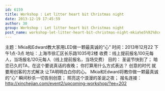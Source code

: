 ```yaml
---
id: 6159
title: Workshop : Let litter heart bit Christmas night                                                    Mkia和Edward教大家用LED做一颗最真诚的“心”
date: 2013-12-19 17:45:59
author: 30
group: Workshop : Let litter heart bit Christmas night                                                    Mkia和Edward教大家用LED做一颗最真诚的“心”
post_name: workshop-let-litter-heart-bit-christmas-night-mkia%e5%92%8cedward%e6%95%99%e5%a4%a7%e5%ae%b6%e7%94%a8led%e5%81%9a%e4%b8%80%e9%a2%97%e6%9c%80
---
```


主题：Mkia和Edward教大家用LED做一颗最真诚的“心” 时间：2013年12月22 下午1点-3点 地址：上海市徐汇区长乐路1035号2楼 收费：线上提前报名100元每人，当场报名120元每人（线上提前报名，当场交费） 目的： 圣诞节快到了； 暗恋已久的TA，在这个要说真话的夜晚； 你打算用什么方式表达？ 创意的时代 就要用创客的方式解决 让TA明明白白你的心。 Mkia和Edward将教你做一颗最真诚的“心” 瞬间秒杀一切告别创意； 照亮这个浪漫的圣诞之夜； 报名连接： http://xinchejian.com/event2/upcoming-workshop/?ee=202